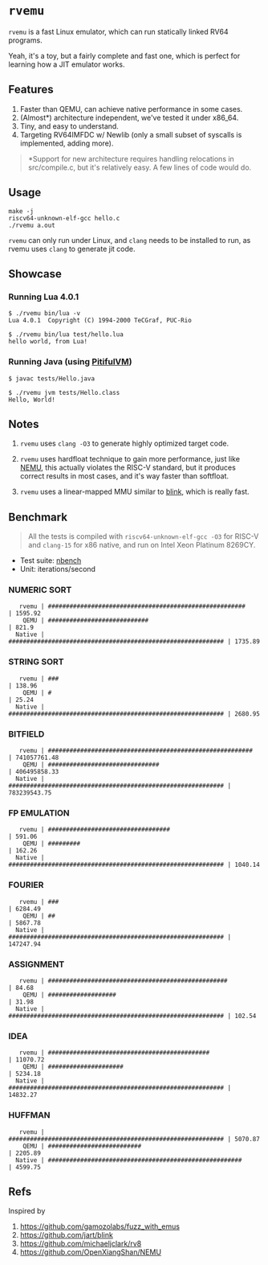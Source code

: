 # `rvemu`

`rvemu` is a fast Linux emulator, which can run statically linked RV64 programs.

Yeah, it's a toy, but a fairly complete and fast one, which is perfect for learning how a JIT emulator works.

## Features

1. Faster than QEMU, can achieve native performance in some cases.
2. (Almost*) architecture independent, we've tested it under x86_64.
3. Tiny, and easy to understand.
4. Targeting RV64IMFDC w/ Newlib (only a small subset of syscalls is implemented, adding more).

> *Support for new architecture requires handling relocations in src/compile.c, but it's relatively easy. A few lines of code would do.

## Usage

```
make -j
riscv64-unknown-elf-gcc hello.c
./rvemu a.out
```

`rvemu` can only run under Linux, and `clang` needs to be installed to run, as rvemu uses `clang` to generate jit code.

## Showcase

### Running Lua 4.0.1

```
$ ./rvemu bin/lua -v
Lua 4.0.1  Copyright (C) 1994-2000 TeCGraf, PUC-Rio

$ ./rvemu bin/lua test/hello.lua
hello world, from Lua!
```

### Running Java (using [PitifulVM](https://github.com/sysprog21/pitifulvm))

```
$ javac tests/Hello.java

$ ./rvemu jvm tests/Hello.class
Hello, World!
```

## Notes

1. `rvemu` uses `clang -O3` to generate highly optimized target code.

2. `rvemu` uses hardfloat technique to gain more performance, just like [NEMU](https://github.com/OpenXiangShan/NEMU), this actually violates the RISC-V standard, but it produces correct results in most cases, and it's way faster than softfloat.

3. `rvemu` uses a linear-mapped MMU similar to [blink](https://github.com/jart/blink), which is really fast.


## Benchmark

> All the tests is compiled with `riscv64-unknown-elf-gcc -O3` for RISC-V and `clang-15` for x86 native, and run on Intel Xeon Platinum 8269CY.


- Test suite: [nbench](https://github.com/nfinit/ansibench/tree/master/nbench)
- Unit: iterations/second

### NUMERIC SORT

```
   rvemu | #######################################################      | 1595.92
    QEMU | ############################                                 | 821.9
  Native | ############################################################ | 1735.89
```


### STRING SORT

```
   rvemu | ###                                                          | 138.96
    QEMU | #                                                            | 25.24
  Native | ############################################################ | 2680.95
```


### BITFIELD

```
   rvemu | #########################################################    | 741057761.48
    QEMU | ###############################                              | 406495858.33
  Native | ############################################################ | 783239543.75
```


### FP EMULATION

```
   rvemu | ##################################                           | 591.06
    QEMU | #########                                                    | 162.26
  Native | ############################################################ | 1040.14
```


### FOURIER

```
   rvemu | ###                                                          | 6284.49
    QEMU | ##                                                           | 5867.78
  Native | ############################################################ | 147247.94
```


### ASSIGNMENT

```
   rvemu | ##################################################           | 84.68
    QEMU | ###################                                          | 31.98
  Native | ############################################################ | 102.54
```


### IDEA

```
   rvemu | #############################################                | 11070.72
    QEMU | #####################                                        | 5234.18
  Native | ############################################################ | 14832.27
```


### HUFFMAN

```
   rvemu | ############################################################ | 5070.87
    QEMU | ##########################                                   | 2205.89
  Native | ######################################################       | 4599.75
```

## Refs

Inspired by

1. https://github.com/gamozolabs/fuzz_with_emus
2. https://github.com/jart/blink
3. https://github.com/michaeljclark/rv8
4. https://github.com/OpenXiangShan/NEMU
